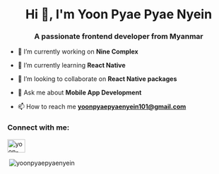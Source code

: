 <h1 align="center">Hi 👋, I'm Yoon Pyae Pyae Nyein</h1>
<h3 align="center">A passionate frontend developer from Myanmar</h3>

- 🔭 I’m currently working on **Nine Complex**

- 🌱 I’m currently learning **React Native**

- 👯 I’m looking to collaborate on **React Native packages**

- 💬 Ask me about **Mobile App Development**

- 📫 How to reach me **yoonpyaepyaenyein101@gmail.com**

<h3 align="left">Connect with me:</h3>
<p align="left">
<a href="https://linkedin.com/in/yoon-pyae-pyae-nyein-76131a1b6" target="blank"><img align="center" src="https://raw.githubusercontent.com/rahuldkjain/github-profile-readme-generator/master/src/images/icons/Social/linked-in-alt.svg" alt="yoon-pyae-pyae-nyein-76131a1b6" height="30" width="40" /></a>
</p>

<p>&nbsp;<img align="center" src="https://github-readme-stats.vercel.app/api?username=yoonpyaepyaenyein&show_icons=true&locale=en" alt="yoonpyaepyaenyein" /></p>
